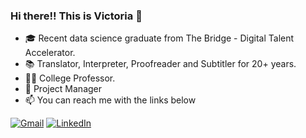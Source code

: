 ### Hi there!! This is Victoria 👋

- 🎓 Recent data science graduate from The Bridge - Digital Talent Accelerator.
- 📚 Translator, Interpreter, Proofreader and Subtitler for 20+ years.
- 👩‍🏫 College Professor.
- 📁 Project Manager
- :mailbox: You can reach me with the links below

[![Gmail](https://img.shields.io/badge/-GMAIL-D14836?style=for-the-badge&logo=gmail&logoColor=white)](mailto:visuarezsantana@gmail.com)
[![LinkedIn](https://img.shields.io/badge/-LINKEDIN-0077B5?style=for-the-badge&logo=linkedin&logoColor=white)](https://www.linkedin.com/in/suarezvictoria/)
